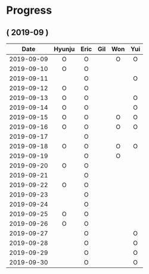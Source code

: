 # Progress

## ( 2019-09 )
| Date       | Hyunju | Eric | Gil | Won | Yui |
| :-:        |:-:     |:-:   |:-:  |:-:  |:-:  |
| 2019-09-09 |O       |O     |     |O    |O    |
| 2019-09-10 |O       |O     |     |     |     |
| 2019-09-11 |        |O     |     |     |O    |
| 2019-09-12 |O       |O     |     |     |     |
| 2019-09-13 |O       |O     |     |     |O    |
| 2019-09-14 |O       |O     |     |     |O    |
| 2019-09-15 |O       |O     |     |O    |O    |
| 2019-09-16 |O       |O     |     |O    |O    |
| 2019-09-17 |        |O     |     |     |     |
| 2019-09-18 |O       |O     |     |O    |O    |
| 2019-09-19 |        |O     |     |O    |     |
| 2019-09-20 |O       |O     |     |     |     |
| 2019-09-21 |        |O     |     |     |     |
| 2019-09-22 |O       |O     |     |     |     |
| 2019-09-23 |        |O     |     |     |     |
| 2019-09-24 |        |O     |     |     |     |
| 2019-09-25 |O       |O     |     |     |     |
| 2019-09-26 |O       |O     |     |     |     |
| 2019-09-27 |        |O     |     |     |O    |
| 2019-09-28 |        |O     |     |     |O    |
| 2019-09-29 |        |O     |     |     |O    |
| 2019-09-30 |        |O     |     |     |O    |
